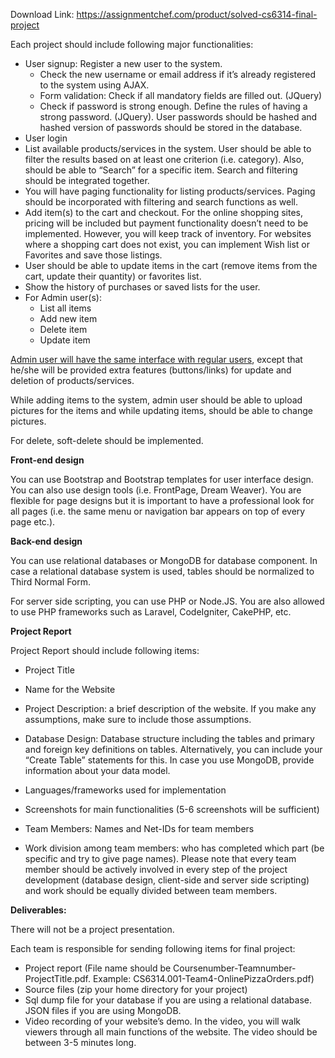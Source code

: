 Download Link: https://assignmentchef.com/product/solved-cs6314-final-project
<br>



Each project should include following major functionalities:

<ul>

 <li>User signup: Register a new user to the system.

  <ul>

   <li>Check the new username or email address if it’s already registered to the system using AJAX.</li>

   <li>Form validation: Check if all mandatory fields are filled out. (JQuery)</li>

   <li>Check if password is strong enough. Define the rules of having a strong password. (JQuery). User passwords should be hashed and hashed version of passwords should be stored in the database.</li>

  </ul></li>

 <li>User login</li>

 <li>List available products/services in the system. User should be able to filter the results based on at least one criterion (i.e. category). Also, should be able to “Search” for a specific item. Search and filtering should be integrated together.</li>

 <li>You will have paging functionality for listing products/services. Paging should be incorporated with filtering and search functions as well.</li>

 <li>Add item(s) to the cart and checkout. For the online shopping sites, pricing will be included but payment functionality doesn’t need to be implemented. However, you will keep track of inventory. For websites where a shopping cart does not exist, you can implement Wish list or Favorites and save those listings.</li>

 <li>User should be able to update items in the cart (remove items from the cart, update their quantity) or favorites list.</li>

 <li>Show the history of purchases or saved lists for the user.</li>

 <li>For Admin user(s):

  <ul>

   <li>List all items</li>

   <li>Add new item</li>

   <li>Delete item</li>

   <li>Update item</li>

  </ul></li>

</ul>




<u>Admin user will have the same interface with regular users</u>, except that he/she will be provided extra features (buttons/links) for update and deletion of products/services.




While adding items to the system, admin user should be able to upload pictures for the items and while updating items, should be able to change pictures.




For delete, soft-delete should be implemented.

<strong> </strong>

<strong>Front-end design</strong>

You can use Bootstrap and Bootstrap templates for user interface design. You can also use design tools (i.e. FrontPage, Dream Weaver). You are flexible for page designs but it is important to have a professional look for all pages (i.e. the same menu or navigation bar appears on top of every page etc.).







<strong>Back-end design</strong>

You can use relational databases or MongoDB for database component. In case a relational database system is used, tables should be normalized to Third Normal Form.

For server side scripting, you can use PHP or Node.JS. You are also allowed to use PHP frameworks such as Laravel, CodeIgniter, CakePHP, etc.




<strong> </strong>

<strong>Project Report</strong>




Project Report should include following items:




<ul>

 <li>Project Title</li>

</ul>




<ul>

 <li>Name for the Website</li>

</ul>




<ul>

 <li>Project Description: a brief description of the website. If you make any assumptions, make sure to include those assumptions.</li>

</ul>




<ul>

 <li>Database Design: Database structure including the tables and primary and foreign key definitions on tables. Alternatively, you can include your “Create Table” statements for this. In case you use MongoDB, provide information about your data model.</li>

</ul>




<ul>

 <li>Languages/frameworks used for implementation</li>

</ul>




<ul>

 <li>Screenshots for main functionalities (5-6 screenshots will be sufficient)</li>

</ul>




<ul>

 <li>Team Members: Names and Net-IDs for team members</li>

</ul>




<ul>

 <li>Work division among team members: who has completed which part (be specific and try to give page names). Please note that every team member should be actively involved in every step of the project development (database design, client-side and server side scripting) and work should be equally divided between team members.</li>

</ul>







<strong>Deliverables:</strong>




There will not be a project presentation.

Each team is responsible for sending following items for final project:

<ul>

 <li>Project report (File name should be Coursenumber-Teamnumber-ProjectTitle.pdf.  Example: CS6314.001-Team4-OnlinePizzaOrders.pdf)</li>

 <li>Source files (zip your home directory for your project)</li>

 <li>Sql dump file for your database if you are using a relational database. JSON files if you are using MongoDB.</li>

 <li>Video recording of your website’s demo. In the video, you will walk viewers through all main functions of the website. The video should be between 3-5 minutes long.</li>

</ul>